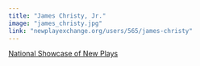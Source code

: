```yaml
---
title: "James Christy, Jr."
image: "james_christy.jpg"
link: "newplayexchange.org/users/565/james-christy"
---
```


[National Showcase of New Plays](/affiliated-artists/national-showcase-of-new-plays)